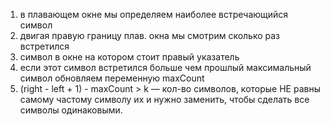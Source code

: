 1) в плавающем окне мы определяем наиболее встречающийся символ
2) двигая правую границу плав. окна мы смотрим сколько раз встретился
3) символ в окне на котором стоит правый указатель
4) если этот символ встретился больше чем прошлый максимальный символ обновляем переменную maxCount
5) (right - left + 1) - maxCount > k  — кол-во символов, которые НЕ равны самому частому символу их и нужно заменить, чтобы сделать все символы одинаковыми.